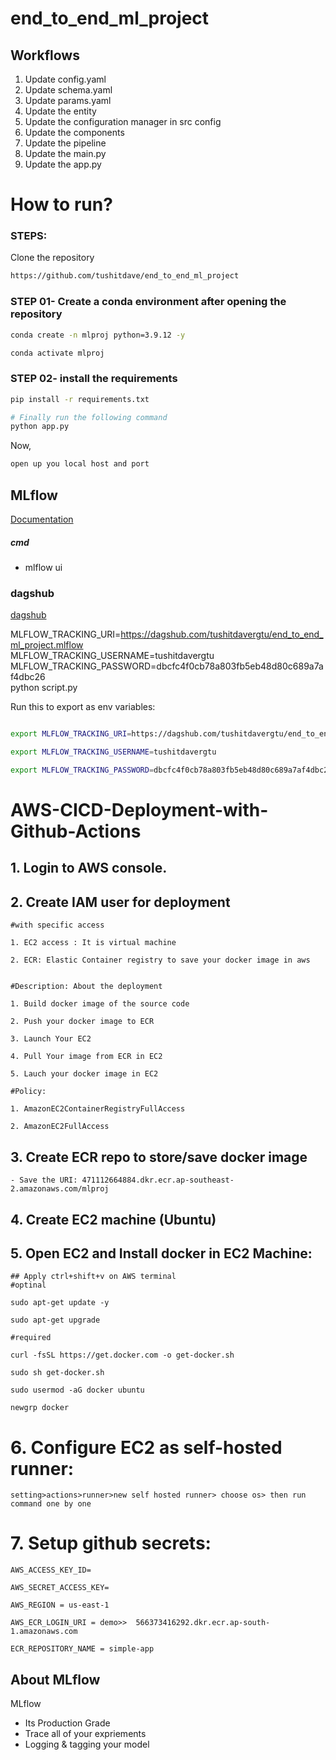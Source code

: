 # end_to_end_ml_project

## Workflows

1. Update config.yaml
2. Update schema.yaml
3. Update params.yaml
4. Update the entity
5. Update the configuration manager in src config
6. Update the components
7. Update the pipeline 
8. Update the main.py
9. Update the app.py




# How to run?
### STEPS:

Clone the repository

```bash
https://github.com/tushitdave/end_to_end_ml_project
```
### STEP 01- Create a conda environment after opening the repository

```bash
conda create -n mlproj python=3.9.12 -y
```

```bash
conda activate mlproj
```


### STEP 02- install the requirements
```bash
pip install -r requirements.txt
```


```bash
# Finally run the following command
python app.py
``` 

Now,
```bash
open up you local host and port
```



## MLflow

[Documentation](https://mlflow.org/docs/latest/index.html)


##### cmd
- mlflow ui

### dagshub
[dagshub](https://dagshub.com/)

MLFLOW_TRACKING_URI=https://dagshub.com/tushitdavergtu/end_to_end_ml_project.mlflow \
MLFLOW_TRACKING_USERNAME=tushitdavergtu \
MLFLOW_TRACKING_PASSWORD=dbcfc4f0cb78a803fb5eb48d80c689a7af4dbc26 \
python script.py

Run this to export as env variables:

```bash

export MLFLOW_TRACKING_URI=https://dagshub.com/tushitdavergtu/end_to_end_ml_project.mlflow

export MLFLOW_TRACKING_USERNAME=tushitdavergtu 

export MLFLOW_TRACKING_PASSWORD=dbcfc4f0cb78a803fb5eb48d80c689a7af4dbc26

```



# AWS-CICD-Deployment-with-Github-Actions

## 1. Login to AWS console.

## 2. Create IAM user for deployment

	#with specific access

	1. EC2 access : It is virtual machine

	2. ECR: Elastic Container registry to save your docker image in aws


	#Description: About the deployment

	1. Build docker image of the source code

	2. Push your docker image to ECR

	3. Launch Your EC2 

	4. Pull Your image from ECR in EC2

	5. Lauch your docker image in EC2

	#Policy:

	1. AmazonEC2ContainerRegistryFullAccess

	2. AmazonEC2FullAccess

	
## 3. Create ECR repo to store/save docker image
    - Save the URI: 471112664884.dkr.ecr.ap-southeast-2.amazonaws.com/mlproj

	
## 4. Create EC2 machine (Ubuntu) 

## 5. Open EC2 and Install docker in EC2 Machine:
	
	## Apply ctrl+shift+v on AWS terminal
	#optinal

	sudo apt-get update -y

	sudo apt-get upgrade
	
	#required

	curl -fsSL https://get.docker.com -o get-docker.sh

	sudo sh get-docker.sh

	sudo usermod -aG docker ubuntu

	newgrp docker
	
# 6. Configure EC2 as self-hosted runner:
    setting>actions>runner>new self hosted runner> choose os> then run command one by one


# 7. Setup github secrets:

    AWS_ACCESS_KEY_ID=

    AWS_SECRET_ACCESS_KEY=

    AWS_REGION = us-east-1

    AWS_ECR_LOGIN_URI = demo>>  566373416292.dkr.ecr.ap-south-1.amazonaws.com

    ECR_REPOSITORY_NAME = simple-app




## About MLflow 
MLflow

 - Its Production Grade
 - Trace all of your expriements
 - Logging & tagging your model